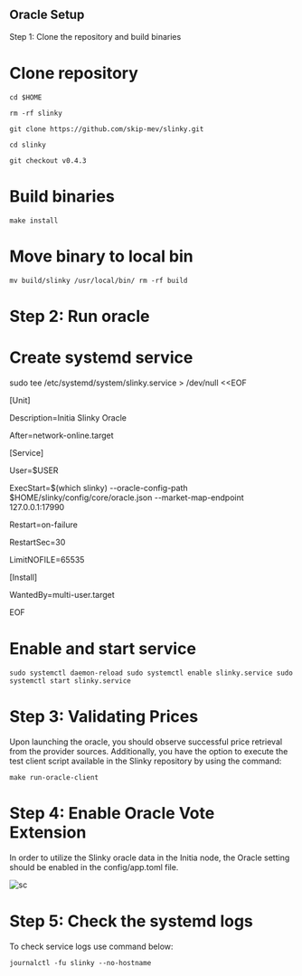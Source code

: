 ## Oracle Setup

Step 1: Clone the repository and build binaries

# Clone repository
``cd $HOME``

``rm -rf slinky``

``git clone https://github.com/skip-mev/slinky.git``

``cd slinky``

``git checkout v0.4.3``

# Build binaries
``make install``

# Move binary to local bin
``mv build/slinky /usr/local/bin/
rm -rf build``

# Step 2: Run oracle
# Create systemd service

sudo tee /etc/systemd/system/slinky.service > /dev/null <<EOF

[Unit]

Description=Initia Slinky Oracle

After=network-online.target

[Service]

User=$USER

ExecStart=$(which slinky) --oracle-config-path $HOME/slinky/config/core/oracle.json --market-map-endpoint 127.0.0.1:17990

Restart=on-failure

RestartSec=30

LimitNOFILE=65535


[Install]

WantedBy=multi-user.target

EOF

# Enable and start service

``sudo systemctl daemon-reload
sudo systemctl enable slinky.service
sudo systemctl start slinky.service``

# Step 3: Validating Prices
Upon launching the oracle, you should observe successful price retrieval from the provider sources. Additionally, you have the option to execute the test client script available in the Slinky repository by using the command:

``make run-oracle-client``

# Step 4: Enable Oracle Vote Extension
In order to utilize the Slinky oracle data in the Initia node, the Oracle setting should be enabled in the config/app.toml file.

![sc](https://github.com/freshe4qa/initia/assets/85982863/d15f4de9-efc9-4903-bf3e-b7e4e8331ced)

# Step 5: Check the systemd logs
To check service logs use command below:

``journalctl -fu slinky --no-hostname``
